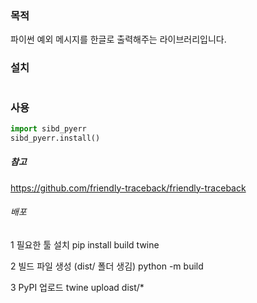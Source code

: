 ### 목적
파이썬 예외 메시지를 한글로 출력해주는 라이브러리입니다. 


### 설치
```bash

```


### 사용
```python
import sibd_pyerr
sibd_pyerr.install()
```

##### 참고
https://github.com/friendly-traceback/friendly-traceback



###### 배포
1 필요한 툴 설치
pip install build twine

2 빌드 파일 생성 (dist/ 폴더 생김)
python -m build

3 PyPI 업로드
twine upload dist/*
